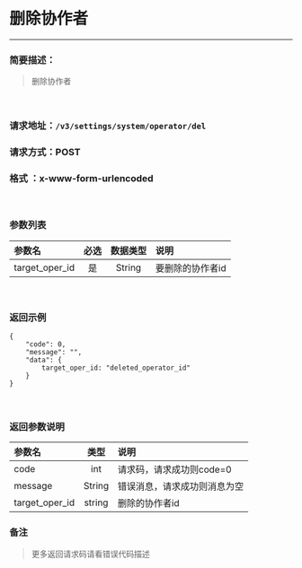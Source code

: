 　
# 删除协作者
---
### 简要描述：
>删除协作者

　　　　

### 请求地址：```/v3/settings/system/operator/del```

### 请求方式：POST

### 格式 ：x-www-form-urlencoded
　

### 参数列表

参数名 | 必选 | 数据类型 | 说明 
:------ | :----:| :--------: |:---- 
target_oper_id|是|String|要删除的协作者id

　

### 返回示例
```
{
    "code": 0,
    "message": "",
    "data": {
        target_oper_id: "deleted_operator_id"
    }
}
```
　

### 返回参数说明

参数名 | 类型 | 说明
:---   |:---: |:---
code | int | 请求码，请求成功则code=0
message | String | 错误消息，请求成功则消息为空
target_oper_id|string|删除的协作者id


### 备注
>更多返回请求码请看错误代码描述